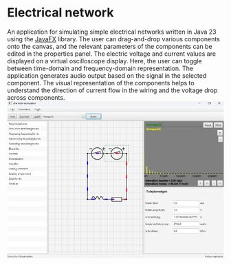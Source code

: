 # Electrical network

An application for simulating simple electrical networks written in Java 23 using the [JavaFX](https://openjfx.io/) library.
The user can drag-and-drop various components onto the canvas, and the relevant parameters of the components
can be edited in the properties panel. The electric voltage and current values are displayed on a virtual oscilloscope display.
Here, the user can toggle between time-domain and frequency-domain representation.
The application generates audio output based on the signal in the selected component.
The visual representation of the components helps to understand the direction of current flow in the wiring and the voltage drop across components.
![](assets/screenshot_01.jpg)

